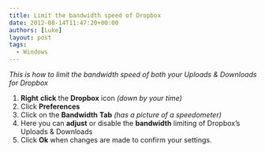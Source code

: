 ```yaml
---
title: Limit the bandwidth speed of Dropbox
date: 2012-08-14T11:47:20+00:00
authors: [Luke]
layout: post
tags:
  - Windows
---
```

_This is how to limit the bandwidth speed of both your Uploads & Downloads for Dropbox_

<ol start="1">
  <li>
    <strong>Right</strong> <strong>click</strong> the <strong>Dropbox</strong> icon <em>(down by your time)</em>
  </li>
  <li>
    Click <strong>Preferences</strong>
  </li>
  <li>
    Click on the <strong>Bandwidth</strong> <strong>Tab</strong> <em>(has a picture of a speedometer)</em>
  </li>
  <li>
    Here you can <strong>adjust</strong> or disable the <strong>bandwidth</strong> limiting of Dropbox’s Uploads & Downloads
  </li>
  <li>
    Click <strong>Ok</strong> when changes are made to confirm your settings.
  </li>
</ol>